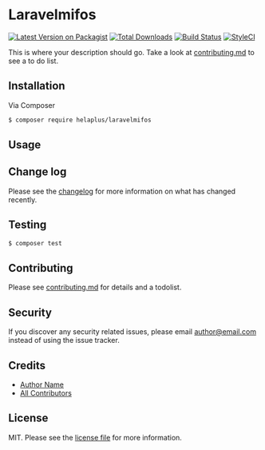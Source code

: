 # Laravelmifos

[![Latest Version on Packagist][ico-version]][link-packagist]
[![Total Downloads][ico-downloads]][link-downloads]
[![Build Status][ico-travis]][link-travis]
[![StyleCI][ico-styleci]][link-styleci]

This is where your description should go. Take a look at [contributing.md](contributing.md) to see a to do list.

## Installation

Via Composer

``` bash
$ composer require helaplus/laravelmifos
```

## Usage

## Change log

Please see the [changelog](changelog.md) for more information on what has changed recently.

## Testing

``` bash
$ composer test
```

## Contributing

Please see [contributing.md](contributing.md) for details and a todolist.

## Security

If you discover any security related issues, please email author@email.com instead of using the issue tracker.

## Credits

- [Author Name][link-author]
- [All Contributors][link-contributors]

## License

MIT. Please see the [license file](license.md) for more information.

[ico-version]: https://img.shields.io/packagist/v/helaplus/laravelmifos.svg?style=flat-square
[ico-downloads]: https://img.shields.io/packagist/dt/helaplus/laravelmifos.svg?style=flat-square
[ico-travis]: https://img.shields.io/travis/helaplus/laravelmifos/master.svg?style=flat-square
[ico-styleci]: https://styleci.io/repos/12345678/shield

[link-packagist]: https://packagist.org/packages/helaplus/laravelmifos
[link-downloads]: https://packagist.org/packages/helaplus/laravelmifos
[link-travis]: https://travis-ci.org/helaplus/laravelmifos
[link-styleci]: https://styleci.io/repos/12345678
[link-author]: https://github.com/helaplus
[link-contributors]: ../../contributors
